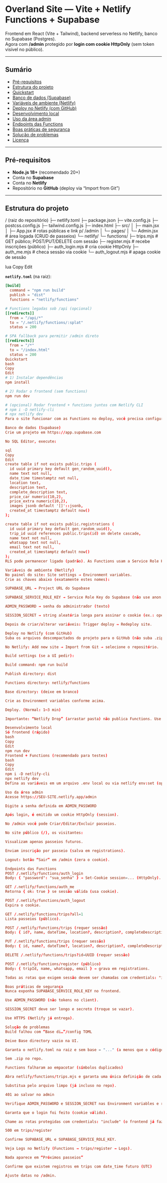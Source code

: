 # Overland Site — Vite + Netlify Functions + Supabase

Frontend em React (Vite + Tailwind), backend serverless no Netlify, banco no Supabase (Postgres).  
Agora com **/admin** protegido por **login com cookie HttpOnly** (sem token visível no público).

---

## Sumário
- [Pré-requisitos](#pré-requisitos)
- [Estrutura do projeto](#estrutura-do-projeto)
- [Quickstart](#quickstart)
- [Banco de dados (Supabase)](#banco-de-dados-supabase)
- [Variáveis de ambiente (Netlify)](#variáveis-de-ambiente-netlify)
- [Deploy no Netlify (com GitHub)](#deploy-no-netlify-com-github)
- [Desenvolvimento local](#desenvolvimento-local)
- [Uso da área admin](#uso-da-área-admin)
- [Endpoints das Functions](#endpoints-das-functions)
- [Boas práticas de segurança](#boas-práticas-de-segurança)
- [Solução de problemas](#solução-de-problemas)
- [Licença](#licença)

---

## Pré-requisitos
- **Node.js 18+** (recomendado 20+)
- Conta no **Supabase**
- Conta no **Netlify**
- Repositório no **GitHub** (deploy via “Import from Git”)

---

## Estrutura do projeto
/ (raiz do repositório)
├─ netlify.toml
├─ package.json
├─ vite.config.js
├─ postcss.config.js
├─ tailwind.config.js
├─ index.html
├─ src/
│ ├─ main.jsx
│ ├─ App.jsx # rotas públicas e link p/ /admin
│ └─ pages/
│ └─ Admin.jsx # área logada (CRUD de passeios)
└─ netlify/
└─ functions/
├─ trips.mjs # GET público; POST/PUT/DELETE com sessão
├─ register.mjs # recebe inscrições (público)
├─ auth_login.mjs # cria cookie HttpOnly
├─ auth_me.mjs # checa sessão via cookie
└─ auth_logout.mjs # apaga cookie de sessão

lua
Copy
Edit

**`netlify.toml`** (na raiz):
```toml
[build]
  command = "npm run build"
  publish = "dist"
  functions = "netlify/functions"

# Functions legadas sob /api (opcional)
[[redirects]]
  from = "/api/*"
  to = "/.netlify/functions/:splat"
  status = 200

# SPA fallback para permitir /admin direto
[[redirects]]
  from = "/*"
  to = "/index.html"
  status = 200
Quickstart
bash
Copy
Edit
# 1) Instalar dependências
npm install

# 2) Rodar o frontend (sem functions)
npm run dev

# (opcional) Rodar frontend + functions juntos com Netlify CLI
# npm i -D netlify-cli
# npx netlify dev
Para o site funcionar com as Functions no deploy, você precisa configurar as variáveis de ambiente no Netlify e o banco no Supabase (passos abaixo).

Banco de dados (Supabase)
Crie um projeto em https://app.supabase.com

No SQL Editor, execute:

sql
Copy
Edit
create table if not exists public.trips (
  id uuid primary key default gen_random_uuid(),
  name text not null,
  date_time timestamptz not null,
  location text,
  description text,
  complete_description text,
  price_car numeric(10,2),
  price_extra numeric(10,2),
  images jsonb default '[]'::jsonb,
  created_at timestamptz default now()
);

create table if not exists public.registrations (
  id uuid primary key default gen_random_uuid(),
  trip_id uuid references public.trips(id) on delete cascade,
  name text not null,
  whatsapp text not null,
  email text not null,
  created_at timestamptz default now()
);
RLS pode permanecer ligado (padrão). As Functions usam a Service Role Key no server.

Variáveis de ambiente (Netlify)
No painel do site: Site settings → Environment variables.
Crie as chaves abaixo (exatamente estes nomes):

SUPABASE_URL → Project URL do Supabase

SUPABASE_SERVICE_ROLE_KEY → Service Role Key do Supabase (não use anon key)

ADMIN_PASSWORD → senha do administrador (texto)

SESSION_SECRET → string aleatória longa para assinar o cookie (ex.: openssl rand -base64 32)

Depois de criar/alterar variáveis: Trigger deploy → Redeploy site.

Deploy no Netlify (com GitHub)
Suba os arquivos descompactados do projeto para o GitHub (não suba .zip).

No Netlify: Add new site → Import from Git → selecione o repositório.

Build settings (se a UI pedir):

Build command: npm run build

Publish directory: dist

Functions directory: netlify/functions

Base directory: (deixe em branco)

Crie as Environment variables conforme acima.

Deploy. (Normal: 1–3 min)

Importante: “Netlify Drop” (arrastar pasta) não publica Functions. Use “Import from Git”.

Desenvolvimento local
Só frontend (rápido)
bash
Copy
Edit
npm run dev
Frontend + Functions (recomendado para testes)
bash
Copy
Edit
npm i -D netlify-cli
npx netlify dev
Defina as variáveis em um arquivo .env local ou via netlify env:set (opcional).

Uso da área admin
Acesse https://SEU-SITE.netlify.app/admin

Digite a senha definida em ADMIN_PASSWORD

Após login, é emitido um cookie HttpOnly (session).

No /admin você pode Criar/Editar/Excluir passeios.

No site público (/), os visitantes:

Visualizam apenas passeios futuros.

Enviam inscrição por passeio (salva em registrations).

Logout: botão “Sair” em /admin (zera o cookie).

Endpoints das Functions
POST /.netlify/functions/auth_login
Body: { "password": "sua_senha" } → Set-Cookie session=... (HttpOnly).

GET /.netlify/functions/auth_me
Retorna { ok: true } se sessão válida (usa cookie).

POST /.netlify/functions/auth_logout
Expira o cookie.

GET /.netlify/functions/trips?all=1
Lista passeios (público).

POST /.netlify/functions/trips (requer sessão)
Body: { id?, name, dateTime, location?, description?, completeDescription?, images?[], priceCar?, priceExtra? }

PUT /.netlify/functions/trips (requer sessão)
Body: { id, name?, dateTime?, location?, description?, completeDescription?, images?[], priceCar?, priceExtra? }

DELETE /.netlify/functions/trips?id=UUID (requer sessão)

POST /.netlify/functions/register (público)
Body: { tripId, name, whatsapp, email } → grava em registrations.

Todas as rotas que exigem sessão devem ser chamadas com credentials: "include" no fetch (o frontend já faz isso).

Boas práticas de segurança
Nunca exponha SUPABASE_SERVICE_ROLE_KEY no frontend.

Use ADMIN_PASSWORD (não tokens no client).

SESSION_SECRET deve ser longo e secreto (troque se vazar).

Use HTTPS (Netlify já entrega).

Solução de problemas
Build falhou com “Base di…”/config TOML

Deixe Base directory vazio na UI.

Garanta o netlify.toml na raiz e sem base = "..." (a menos que o código esteja em subpasta).

Sem .zip no repo.

Functions falharam ao empacotar (símbolos duplicados)

Abra netlify/functions/trips.mjs e garanta uma única definição de cada import/função.

Substitua pelo arquivo limpo (já incluso no repo).

401 ao salvar no admin

Verifique ADMIN_PASSWORD e SESSION_SECRET nas Environment variables e redeploy.

Garanta que o login foi feito (cookie válido).

Chame as rotas protegidas com credentials: "include" (o frontend já faz).

500 em trips/register

Confirme SUPABASE_URL e SUPABASE_SERVICE_ROLE_KEY.

Veja Logs no Netlify (Functions → trips/register → Logs).

Nada aparece em “Próximos passeios”

Confirme que existem registros em trips com date_time futuro (UTC)

Ajuste datas no /admin.